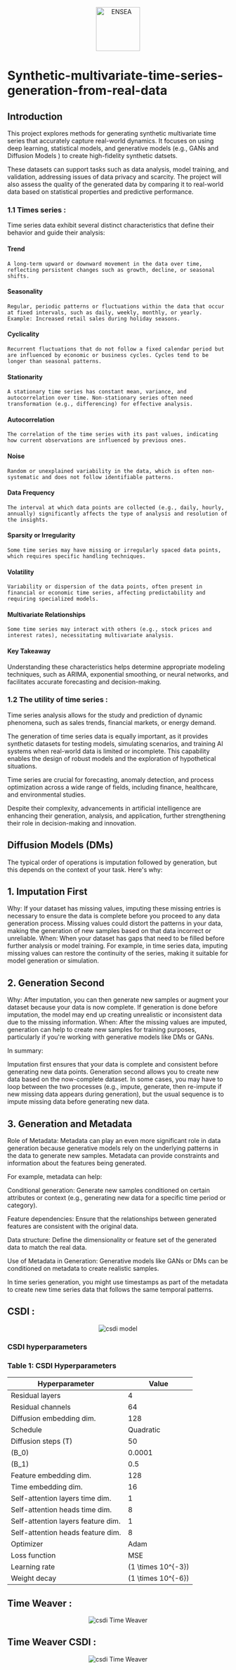 <p align="center">
  <img width="100px" height="100px" alt="ENSEA" src="https://www.ensea.fr/sites/all/themes/custom/customer/logo.png">
</p>

# Synthetic-multivariate-time-series-generation-from-real-data
## Introduction  

   This project explores methods for generating synthetic multivariate time series that accurately capture real-world dynamics. It focuses on using deep learning, statistical models, and generative models (e.g., GANs and Diffusion Models ) to create high-fidelity synthetic datsets.

   These datasets can support tasks such as data analysis, model training, and validation, addressing issues of data privacy and scarcity. The project will also assess the quality of the generated data by comparing it to real-world data based on statistical properties and predictive performance.

### 1.1 Times series :  
   Time series data exhibit several distinct characteristics that define their behavior and guide their analysis:

   #### Trend
    A long-term upward or downward movement in the data over time, reflecting persistent changes such as growth, decline, or seasonal shifts.

   #### Seasonality
    Regular, periodic patterns or fluctuations within the data that occur at fixed intervals, such as daily, weekly, monthly, or yearly.
    Example: Increased retail sales during holiday seasons.

   #### Cyclicality
    Recurrent fluctuations that do not follow a fixed calendar period but are influenced by economic or business cycles. Cycles tend to be longer than seasonal patterns.

   #### Stationarity
    A stationary time series has constant mean, variance, and autocorrelation over time. Non-stationary series often need transformation (e.g., differencing) for effective analysis.

   #### Autocorrelation
    The correlation of the time series with its past values, indicating how current observations are influenced by previous ones.

   #### Noise
    Random or unexplained variability in the data, which is often non-systematic and does not follow identifiable patterns.

   #### Data Frequency
    The interval at which data points are collected (e.g., daily, hourly, annually) significantly affects the type of analysis and resolution of the insights.

   #### Sparsity or Irregularity
    Some time series may have missing or irregularly spaced data points, which requires specific handling techniques.

   #### Volatility
    Variability or dispersion of the data points, often present in financial or economic time series, affecting predictability and requiring specialized models.

   ####  Multivariate Relationships
    Some time series may interact with others (e.g., stock prices and interest rates), necessitating multivariate analysis.

#### Key Takeaway

Understanding these characteristics helps determine appropriate modeling techniques, such as ARIMA, exponential smoothing, or neural networks, and facilitates accurate forecasting and decision-making.



### 1.2 The utility of time series :
  Time series analysis allows for the study and prediction of dynamic phenomena, such as sales trends, financial markets, or energy demand.

  The generation of time series data is equally important, as it provides synthetic datasets for testing models, simulating scenarios, and training AI systems when real-world data is limited or incomplete. This capability enables the design of robust models and the exploration of hypothetical situations.

  Time series are crucial for forecasting, anomaly detection, and process optimization across a wide range of fields, including finance, healthcare, and environmental studies.

  Despite their complexity, advancements in artificial intelligence are enhancing their generation, analysis, and application, further strengthening their role in decision-making and innovation.
   
   
   
## Diffusion Models (DMs)


The typical order of operations is imputation followed by generation, but this depends on the context of your task. Here's why:

## 1. Imputation First
 
Why:  If your dataset has missing values, imputing these missing entries is necessary to ensure the data is complete before you proceed to any data generation process. Missing values could distort the patterns in your data, making the generation of new samples based on that data incorrect or unreliable.
When: When your dataset has gaps that need to be filled before further analysis or model training. For example, in time series data, imputing missing values can restore the continuity of the series, making it suitable for model generation or simulation.

## 2. Generation Second

Why: After imputation, you can then generate new samples or augment your dataset because your data is now complete. If generation is done before imputation, the model may end up creating unrealistic or inconsistent data due to the missing information.
When: After the missing values are imputed, generation can help to create new samples for training purposes, particularly if you're working with generative models like DMs or GANs.

In summary:

Imputation first ensures that your data is complete and consistent before generating new data points.
Generation second allows you to create new data based on the now-complete dataset.
In some cases, you may have to loop between the two processes (e.g., impute, generate, then re-impute if new missing data appears during generation), but the usual sequence is to impute missing data before generating new data.

## 3. Generation and Metadata


Role of Metadata: Metadata can play an even more significant role in data generation because generative models rely on the underlying patterns in the data to generate new samples. Metadata can provide constraints and information about the features being generated.

For example, metadata can help:

Conditional generation: Generate new samples conditioned on certain attributes or context (e.g., generating new data for a specific time period or category).

Feature dependencies: Ensure that the relationships between generated features are consistent with the original data.

Data structure: Define the dimensionality or feature set of the generated data to match the real data.

Use of Metadata in Generation: Generative models like GANs or DMs can be conditioned on metadata to create realistic samples. 

In time series generation, you might use timestamps as part of the metadata to create new time series data that follows the same temporal patterns.

## CSDI : 
<p align="center">
  <img alt="csdi model" src="https://github.com/badr07X/Synthetic-multivariate-time-series-generation-from-real-data/blob/main/figures/model.png">
</p>

  ### CSDI hyperparameters 
  ### Table 1: CSDI Hyperparameters

| **Hyperparameter**                | **Value**     |
|-----------------------------------|---------------|
| Residual layers                   | 4             |
| Residual channels                 | 64            |
| Diffusion embedding dim.          | 128           |
| Schedule                          | Quadratic     |
| Diffusion steps \(T\)             | 50            |
| \(B_0\)                           | 0.0001        |
| \(B_1\)                           | 0.5           |
| Feature embedding dim.            | 128           |
| Time embedding dim.               | 16            |
| Self-attention layers time dim.   | 1             |
| Self-attention heads time dim.    | 8             |
| Self-attention layers feature dim.| 1             |
| Self-attention heads feature dim. | 8             |
| Optimizer                         | Adam          |
| Loss function                     | MSE           |
| Learning rate                     | \(1 \times 10^{-3}\) |
| Weight decay                      | \(1 \times 10^{-6}\) |


## Time Weaver :  
<p align="center">
  <img alt=" csdi Time Weaver" src="https://github.com/badr07X/Synthetic-multivariate-time-series-generation-from-real-data/blob/main/figures/time%20Weaver%20.png">
</p>

## Time Weaver CSDI : 

<p align="center">
  <img alt=" csdi Time Weaver" src="https://github.com/badr07X/Synthetic-multivariate-time-series-generation-from-real-data/blob/main/figures/Time%20Weaver-CSDI.png">
</p>




